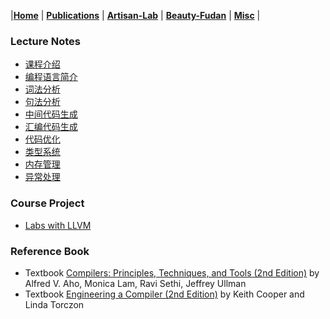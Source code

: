 |[<b>Home</b>](https://hxuhack.github.io/) | [<b>Publications</b>](publication/list) | [<b>Artisan-Lab</b>](lab/page) | [<b>Beauty-Fudan</b>](../photo/page) | [<b>Misc</b>](misc/list) |

### Lecture Notes
- [课程介绍](compiler/L0-课程介绍.pdf)
- [编程语言简介](compiler/L1-编程语言.pdf)
- [词法分析](compiler/L2-词法分析.pdf)
- [句法分析](compiler/L3-句式分析.pdf)
- [中间代码生成](compiler/L4-中间代码生成.pdf)
- [汇编代码生成](compiler/L5-汇编代码生成.pdf)
- [代码优化](compiler/L6-代码优化.pdf)
- [类型系统](compiler/L7-类型系统.pdf)
- [内存管理](compiler/L8-内存管理.pdf)
- [异常处理](compiler/L9-异常处理.pdf)

### Course Project

- [Labs with LLVM](http://cchanging.gitee.io/compiler_2021/)

### Reference Book
- Textbook [Compilers: Principles, Techniques, and Tools (2nd Edition)](https://suif.stanford.edu/dragonbook/) by Alfred V. Aho, Monica Lam, Ravi Sethi, Jeffrey Ullman
- Textbook [Engineering a Compiler (2nd Edition)](https://dl.acm.org/doi/pdf/10.5555/2737838) by Keith Cooper and Linda Torczon

